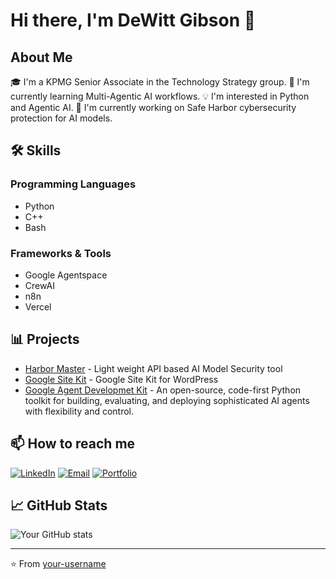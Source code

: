 # Hi there, I'm DeWitt Gibson 👋

## About Me
🎓 I'm a KPMG Senior Associate in the Technology Strategy group. 
🌱 I'm currently learning Multi-Agentic AI workflows.
💡 I'm interested in Python and Agentic AI.
🔭 I'm currently working on Safe Harbor cybersecurity protection for AI models.

## 🛠 Skills
### Programming Languages
- Python
- C++
- Bash

### Frameworks & Tools
- Google Agentspace
- CrewAI
- n8n
- Vercel

## 📊 Projects
- [Harbor Master](https://github.com/Safe-Harbor-Cybersecurity/harbormaster) - Light weight API based AI Model Security tool
- [Google Site Kit](https://github.com/dewittgibson-kpmg/site-kit-wp) - Google Site Kit for WordPress
- [Google Agent Developmet Kit](https://github.com/dewittgibson-kpmg/adk-python) - An open-source, code-first Python toolkit for building, evaluating, and deploying sophisticated AI agents with flexibility and control.

## 📫 How to reach me
[![LinkedIn](https://img.shields.io/badge/LinkedIn-0077B5?style=flat&logo=linkedin&logoColor=white)](your-linkedin-url)
[![Email](https://img.shields.io/badge/Email-D14836?style=flat&logo=gmail&logoColor=white)](mailto:your.email@example.com)
[![Portfolio](https://img.shields.io/badge/Portfolio-000000?style=flat&logo=About.me&logoColor=white)](your-portfolio-url)

## 📈 GitHub Stats
![Your GitHub stats](https://github-readme-stats.vercel.app/api?username=dewittgibson-kpmg&show_icons=true&theme=radical)

---
⭐️ From [your-username](https://github.com/your-username)

